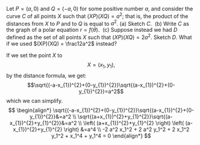 Let $P = (a,0)$ and $Q = (-a,0)$ for some positive number $a$, and consider the curve $C$ of all points $X$ such that $(XP)(XQ) = a^2$; that is, the product of the distances from $X$ to $P$ and to $Q$ is equal to $a^2$.
(a) Sketch $C$.  
(b) Write $C$ as the graph of a polar equation $r = f(\theta)$.  
(c) Suppose instead we had $D$ defined as the set of all points $X$ such that $(XP)(XQ) = 2a^2$. Sketch $D$. What if we used $(XP)(XQ) = \frac12a^2$ instead?

If we set the point $X$ to $$X = (x_{1}, y_{1}),$$by the distance formula, we get: 
$$\sqrt{(-a-x_{1})^{2}+(0-y_{1})^{2}}\sqrt{(a-x_{1})^{2}+(0-y_{1})^{2}}=a^2$$ which we can simplify.
$$
\begin{align*}
\sqrt{(-a-x_{1})^{2}+(0-y_{1})^{2}}\sqrt{(a-x_{1})^{2}+(0-y_{1})^{2}}&=a^2 \\
\sqrt{(a+x_{1})^{2}+y_{1}^{2}}\sqrt{(a-x_{1})^{2}+y_{1}^{2}}&=a^2 \\
\left( (a+x_{1})^{2}+y_{1}^{2} \right) \left( (a-x_{1})^{2}+y_{1}^{2} \right) &=a^4 \\
-2 a^2 x_1^2 + 2 a^2 y_1^2 + 2 x_1^2 y_1^2 + x_1^4 + y_1^4 = 0
\end{align*}
$$
